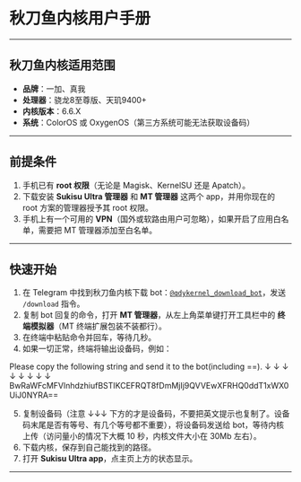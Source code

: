 # 秋刀鱼内核用户手册  

---

## 秋刀鱼内核适用范围  
- **品牌**：一加、真我  
- **处理器**：骁龙8至尊版、天玑9400+  
- **内核版本**：6.6.X  
- **系统**：ColorOS 或 OxygenOS（第三方系统可能无法获取设备码）  

---

## 前提条件  
1. 手机已有 **root 权限**（无论是 Magisk、KernelSU 还是 Apatch）。  
2. 下载安装 **Sukisu Ultra 管理器** 和 **MT 管理器** 这两个 app，并用你现在的 root 方案的管理器授予其 root 权限。  
3. 手机上有一个可用的 **VPN**（国外或软路由用户可忽略），如果开启了应用白名单，需要把 MT 管理器添加至白名单。  

---

## 快速开始  

1. 在 Telegram 中找到秋刀鱼内核下载 bot：[`@qdykernel_download_bot`](https://t.me/qdykernel_download_bot)，发送 `/download` 指令。  
2. 复制 bot 回复的命令，打开 **MT 管理器**，从左上角菜单键打开工具栏中的 **终端模拟器**（MT 终端扩展包装不装都行）。  
3. 在终端中粘贴命令并回车，等待几秒。  
4. 如果一切正常，终端将输出设备码，例如：

Please copy the following string and send it to the bot(including ==). ↓ ↓ ↓ ↓ ↓ ↓ ↓ ↓ BwRaWFcMFVlnhdzhiufBSTIKCEFRQT8fDmMjIj9QVVEwXFRHQ0ddT1xWX0UiJ0NYRA==

5. 复制设备码（注意 ↓↓↓ 下方的才是设备码，不要把英文提示也复制了。设备码末尾是否有等号、有几个等号都不重要），将设备码发送给 bot，等待内核上传（访问量小的情况下大概 10 秒，内核文件大小在 30Mb 左右）。  
6. 下载内核，保存到自己能找到的路径。  
7. 打开 **Sukisu Ultra app**，点主页上方的状态显示。  

---

